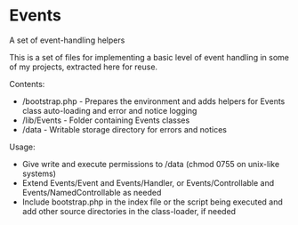 # Events
A set of event-handling helpers

This is a set of files for implementing a basic level of event handling in some of my projects, extracted here for reuse.

Contents:
* /bootstrap.php - Prepares the environment and adds helpers for Events class auto-loading and error and notice logging
* /lib/Events - Folder containing Events classes
* /data - Writable storage directory for errors and notices

Usage:
* Give write and execute permissions to /data (chmod 0755 on unix-like systems)
* Extend Events/Event and Events/Handler, or Events/Controllable and Events/NamedControllable as needed 
* Include bootstrap.php in the index file or the script being executed and add other source directories in the class-loader, if needed

